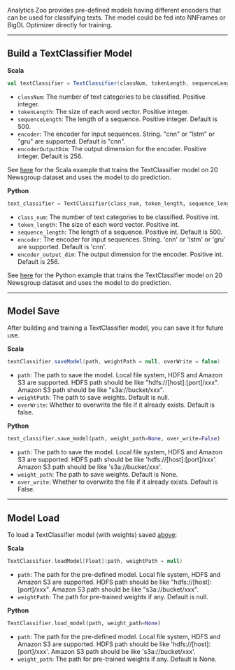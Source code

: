 Analytics Zoo provides pre-defined models having different encoders that can be used for classifying texts.
The model could be fed into NNFrames or BigDL Optimizer directly for training.

---
## Build a TextClassifier Model

**Scala**
```scala
val textClassifier = TextClassifier(classNum, tokenLength, sequenceLength = 500, encoder = "cnn", encoderOutputDim = 256)
```

* `classNum`: The number of text categories to be classified. Positive integer.
* `tokenLength`: The size of each word vector. Positive integer.
* `sequenceLength`: The length of a sequence. Positive integer. Default is 500.
* `encoder`: The encoder for input sequences. String. "cnn" or "lstm" or "gru" are supported. Default is "cnn".
* `encoderOutputDim`: The output dimension for the encoder. Positive integer. Default is 256.

See [here](https://github.com/intel-analytics/analytics-zoo/tree/master/zoo/src/main/scala/com/intel/analytics/zoo/examples/textclassification) for the Scala example that trains the TextClassifier model on 20 Newsgroup dataset and uses the model to do prediction.


**Python**
```python
text_classifier = TextClassifier(class_num, token_length, sequence_length=500, encoder="cnn", encoder_output_dim=256)
```

* `class_num`: The number of text categories to be classified. Positive int.
* `token_length`: The size of each word vector. Positive int.
* `sequence_length`: The length of a sequence. Positive int. Default is 500.
* `encoder`: The encoder for input sequences. String. 'cnn' or 'lstm' or 'gru' are supported. Default is 'cnn'.
* `encoder_output_dim`: The output dimension for the encoder. Positive int. Default is 256.

See [here](https://github.com/intel-analytics/analytics-zoo/tree/master/pyzoo/zoo/examples/textclassification) for the Python example that trains the TextClassifier model on 20 Newsgroup dataset and uses the model to do prediction.

---
## Model Save
After building and training a TextClassifier model, you can save it for future use.

**Scala**
```scala
textClassifier.saveModel(path, weightPath = null, overWrite = false)
```

* `path`: The path to save the model. Local file system, HDFS and Amazon S3 are supported. HDFS path should be like "hdfs://[host]:[port]/xxx". Amazon S3 path should be like "s3a://bucket/xxx".
* `weightPath`: The path to save weights. Default is null.
* `overWrite`: Whether to overwrite the file if it already exists. Default is false.

**Python**
```python
text_classifier.save_model(path, weight_path=None, over_write=False)
```

* `path`: The path to save the model. Local file system, HDFS and Amazon S3 are supported. HDFS path should be like 'hdfs://[host]:[port]/xxx'. Amazon S3 path should be like 's3a://bucket/xxx'.
* `weight_path`: The path to save weights. Default is None.
* `over_write`: Whether to overwrite the file if it already exists. Default is False.

---
## Model Load
To load a TextClassifier model (with weights) saved [above](#model-save):

**Scala**
```scala
TextClassifier.loadModel[Float](path, weightPath = null)
```

* `path`: The path for the pre-defined model. Local file system, HDFS and Amazon S3 are supported. HDFS path should be like "hdfs://[host]:[port]/xxx". Amazon S3 path should be like "s3a://bucket/xxx".
* `weightPath`: The path for pre-trained weights if any. Default is null.

**Python**
```python
TextClassifier.load_model(path, weight_path=None)
```

* `path`: The path for the pre-defined model. Local file system, HDFS and Amazon S3 are supported. HDFS path should be like 'hdfs://[host]:[port]/xxx'. Amazon S3 path should be like 's3a://bucket/xxx'.
* `weight_path`: The path for pre-trained weights if any. Default is None.
